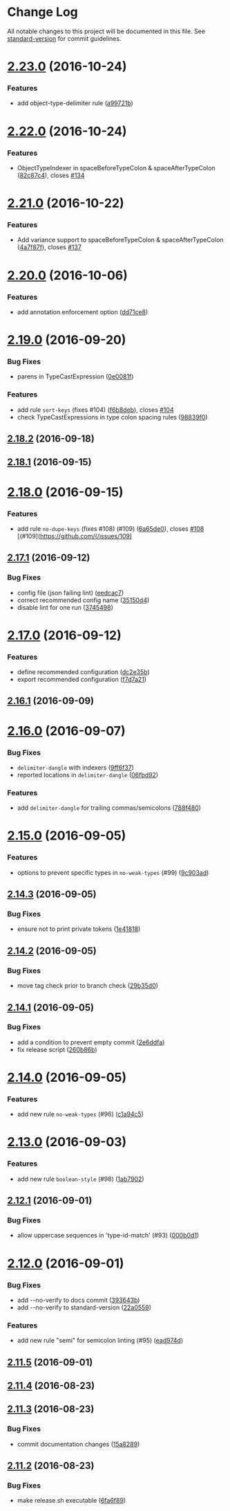 # Change Log

All notable changes to this project will be documented in this file. See [standard-version](https://github.com/conventional-changelog/standard-version) for commit guidelines.

<a name="2.23.0"></a>
# [2.23.0](https://github.com/gajus/eslint-plugin-flowtype/compare/v2.22.0...v2.23.0) (2016-10-24)


### Features

* add object-type-delimiter rule ([a99721b](https://github.com/gajus/eslint-plugin-flowtype/commit/a99721b))



<a name="2.22.0"></a>
# [2.22.0](https://github.com/gajus/eslint-plugin-flowtype/compare/v2.21.0...v2.22.0) (2016-10-24)


### Features

* ObjectTypeIndexer in spaceBeforeTypeColon & spaceAfterTypeColon ([82c87c4](https://github.com/gajus/eslint-plugin-flowtype/commit/82c87c4)), closes [#134](https://github.com/gajus/eslint-plugin-flowtype/issues/134)



<a name="2.21.0"></a>
# [2.21.0](https://github.com/gajus/eslint-plugin-flowtype/compare/v2.20.0...v2.21.0) (2016-10-22)


### Features

* Add variance support to spaceBeforeTypeColon & spaceAfterTypeColon ([4a7f87f](https://github.com/gajus/eslint-plugin-flowtype/commit/4a7f87f)), closes [#137](https://github.com/gajus/eslint-plugin-flowtype/issues/137)



<a name="2.20.0"></a>
# [2.20.0](https://github.com/gajus/eslint-plugin-flowtype/compare/v2.19.0...v2.20.0) (2016-10-06)


### Features

* add annotation enforcement option ([dd71ce8](https://github.com/gajus/eslint-plugin-flowtype/commit/dd71ce8))



<a name="2.19.0"></a>
# [2.19.0](https://github.com/gajus/eslint-plugin-flowtype/compare/v2.18.2...v2.19.0) (2016-09-20)


### Bug Fixes

* parens in TypeCastExpression ([0e0081f](https://github.com/gajus/eslint-plugin-flowtype/commit/0e0081f))

### Features

* add rule `sort-keys` (fixes #104) ([f6b8deb](https://github.com/gajus/eslint-plugin-flowtype/commit/f6b8deb)), closes [#104](https://github.com/gajus/eslint-plugin-flowtype/issues/104)
* check TypeCastExpressions in type colon spacing rules ([98839f0](https://github.com/gajus/eslint-plugin-flowtype/commit/98839f0))



<a name="2.18.2"></a>
## [2.18.2](https://github.com/gajus/eslint-plugin-flowtype/compare/v2.18.1...v2.18.2) (2016-09-18)




<a name="2.18.1"></a>
## [2.18.1](https://github.com/gajus/eslint-plugin-flowtype/compare/v2.18.0...v2.18.1) (2016-09-15)




<a name="2.18.0"></a>
# [2.18.0](https://github.com/gajus/eslint-plugin-flowtype/compare/v2.17.1...v2.18.0) (2016-09-15)


### Features

* add rule `no-dupe-keys` (fixes #108) (#109) ([6a65de0](https://github.com/gajus/eslint-plugin-flowtype/commit/6a65de0)), closes [#108](https://github.com/gajus/eslint-plugin-flowtype/issues/108) [(#109](https://github.com/(/issues/109)



<a name="2.17.1"></a>
## [2.17.1](https://github.com/gajus/eslint-plugin-flowtype/compare/v2.17.0...v2.17.1) (2016-09-12)


### Bug Fixes

* config file (json failing lint) ([eedcac7](https://github.com/gajus/eslint-plugin-flowtype/commit/eedcac7))
* correct recommended config name ([35150d4](https://github.com/gajus/eslint-plugin-flowtype/commit/35150d4))
* disable lint for one run ([3745498](https://github.com/gajus/eslint-plugin-flowtype/commit/3745498))



<a name="2.17.0"></a>
# [2.17.0](https://github.com/gajus/eslint-plugin-flowtype/compare/v2.16.1...v2.17.0) (2016-09-12)


### Features

* define recommended configuration ([dc2e35b](https://github.com/gajus/eslint-plugin-flowtype/commit/dc2e35b))
* export recommended configuration ([f7d7a21](https://github.com/gajus/eslint-plugin-flowtype/commit/f7d7a21))



<a name="2.16.1"></a>
## [2.16.1](https://github.com/gajus/eslint-plugin-flowtype/compare/v2.16.0...v2.16.1) (2016-09-09)




<a name="2.16.0"></a>
# [2.16.0](https://github.com/gajus/eslint-plugin-flowtype/compare/v2.15.0...v2.16.0) (2016-09-07)


### Bug Fixes

* `delimiter-dangle` with indexers ([9ff6f37](https://github.com/gajus/eslint-plugin-flowtype/commit/9ff6f37))
* reported locations in `delimiter-dangle` ([06fbd92](https://github.com/gajus/eslint-plugin-flowtype/commit/06fbd92))

### Features

* add `delimiter-dangle` for trailing commas/semicolons ([788f480](https://github.com/gajus/eslint-plugin-flowtype/commit/788f480))



<a name="2.15.0"></a>
# [2.15.0](https://github.com/gajus/eslint-plugin-flowtype/compare/v2.14.3...v2.15.0) (2016-09-05)


### Features

* options to prevent specific types in `no-weak-types` (#99) ([9c903ad](https://github.com/gajus/eslint-plugin-flowtype/commit/9c903ad))



<a name="2.14.3"></a>
## [2.14.3](https://github.com/gajus/eslint-plugin-flowtype/compare/v2.14.2...v2.14.3) (2016-09-05)


### Bug Fixes

* ensure not to print private tokens ([1e41818](https://github.com/gajus/eslint-plugin-flowtype/commit/1e41818))



<a name="2.14.2"></a>
## [2.14.2](https://github.com/gajus/eslint-plugin-flowtype/compare/v2.14.1...v2.14.2) (2016-09-05)


### Bug Fixes

* move tag check prior to branch check ([29b35d0](https://github.com/gajus/eslint-plugin-flowtype/commit/29b35d0))



<a name="2.14.1"></a>
## [2.14.1](https://github.com/gajus/eslint-plugin-flowtype/compare/v2.14.0...v2.14.1) (2016-09-05)


### Bug Fixes

* add a condition to prevent empty commit ([2e6ddfa](https://github.com/gajus/eslint-plugin-flowtype/commit/2e6ddfa))
* fix release script ([260b86b](https://github.com/gajus/eslint-plugin-flowtype/commit/260b86b))



<a name="2.14.0"></a>
# [2.14.0](https://github.com/gajus/eslint-plugin-flowtype/compare/v2.13.0...v2.14.0) (2016-09-05)


### Features

* add new rule `no-weak-types` (#96) ([c1a94c5](https://github.com/gajus/eslint-plugin-flowtype/commit/c1a94c5))



<a name="2.13.0"></a>
# [2.13.0](https://github.com/gajus/eslint-plugin-flowtype/compare/v2.12.1...v2.13.0) (2016-09-03)


### Features

* add new rule `boolean-style` (#98) ([1ab7902](https://github.com/gajus/eslint-plugin-flowtype/commit/1ab7902))



<a name="2.12.1"></a>
## [2.12.1](https://github.com/gajus/eslint-plugin-flowtype/compare/v2.12.0...v2.12.1) (2016-09-01)


### Bug Fixes

* allow uppercase sequences in 'type-id-match' (#93) ([000b0d1](https://github.com/gajus/eslint-plugin-flowtype/commit/000b0d1))



<a name="2.12.0"></a>
# [2.12.0](https://github.com/gajus/eslint-plugin-flowtype/compare/v2.11.5...v2.12.0) (2016-09-01)


### Bug Fixes

* add --no-verify to docs commit ([393643b](https://github.com/gajus/eslint-plugin-flowtype/commit/393643b))
* add --no-verify to standard-version ([22a0559](https://github.com/gajus/eslint-plugin-flowtype/commit/22a0559))

### Features

* add new rule "semi" for semicolon linting (#95) ([ead974d](https://github.com/gajus/eslint-plugin-flowtype/commit/ead974d))



<a name="2.11.5"></a>
## [2.11.5](https://github.com/gajus/eslint-plugin-flowtype/compare/v2.11.4...v2.11.5) (2016-09-01)



<a name="2.11.4"></a>
## [2.11.4](https://github.com/gajus/eslint-plugin-flowtype/compare/v2.11.3...v2.11.4) (2016-08-23)



<a name="2.11.3"></a>
## [2.11.3](https://github.com/gajus/eslint-plugin-flowtype/compare/v2.11.2...v2.11.3) (2016-08-23)


### Bug Fixes

* commit documentation changes ([15a8289](https://github.com/gajus/eslint-plugin-flowtype/commit/15a8289))



<a name="2.11.2"></a>
## [2.11.2](https://github.com/gajus/eslint-plugin-flowtype/compare/v2.11.1...v2.11.2) (2016-08-23)


### Bug Fixes

* make release.sh executable ([6fa6f89](https://github.com/gajus/eslint-plugin-flowtype/commit/6fa6f89))
